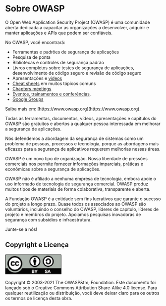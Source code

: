 # Sobre OWASP

O Open Web Application Security Project (OWASP) é uma comunidade aberta dedicada a capacitar as organizações a desenvolver, adquirir e manter aplicações e APIs que podem ser confiáveis.

No OWASP, você encontrará:

- Ferramentas e padrões de segurança de aplicações
- Pesquisa de ponta
- Bibliotecas e controles de segurança padrão
- Livros completos sobre testes de segurança de aplicações, desenvolvimento de código seguro e revisão de código seguro
- Apresentações e [vídeos](https://www.youtube.com/user/OWASPGLOBAL)
- [Cheat sheets](https://cheatsheetseries.owasp.org/) em muitos tópicos comuns
- [Chapters meetings](https://owasp.org/chapters/)
- [Eventos, trainamentos e conferências](https://owasp.org/events/).
- [Google Groups](TBA)

Saiba mais em: [https://www.owasp.org](https://www.owasp.org).

Todas as ferramentas, documentos, vídeos, apresentações e capítulos do OWASP são gratuitos e abertos a qualquer pessoa interessada em melhorar a segurança de aplicações.

Nós defendemos a abordagem da segurança de sistemas como um problema de pessoas, processos e tecnologia, porque as abordagens mais eficazes para a segurança de aplicativos requerem melhorias nessas áreas.

OWASP é um novo tipo de organização. Nossa liberdade de pressões comerciais nos permite fornecer informações imparciais, práticas e econômicas sobre a segurança de aplicações.

OWASP não é afiliado a nenhuma empresa de tecnologia, embora apoie o uso informado de tecnologia de segurança comercial. OWASP produz muitos tipos de materiais de forma colaborativa, transparente e aberta.

A Fundação OWASP é a entidade sem fins lucrativos que garante o sucesso do projeto a longo prazo. Quase todos os associados ao OWASP são voluntários, incluindo o conselho do OWASP, líderes de capítulo, líderes de projeto e membros do projeto. Apoiamos pesquisas inovadoras de segurança com subsídios e infraestrutura.

Junte-se a nós!

## Copyright e Licença

![licença](OWASP%20Top%2010/Top10/2021/docs/assets/license.png)

Copyright © 2003-2021 The OWASP&tm; Foundation. Este documento foi lançado sob o Creative Commons Attribution Share-Alike 4.0 license. Para qualquer reutilização ou distribuição, você deve deixar claro para os outros os termos de licença desta obra.
